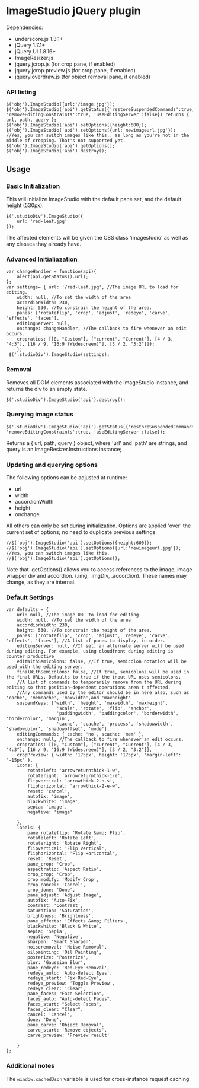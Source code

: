 # ImageStudio jQuery plugin

Dependencies: 

* underscore.js 1.3.1+
* jQuery 1.7.1+ 
* jQuery UI 1.8.16+
* ImageResizer.js
* jquery.jcrop.js (for crop pane, if enabled)
* jquery.jcrop.preview.js (for crop pane, if enabled)
* jquery.overdraw.js (for object removal pane, if enabled)


### API listing
	
	$('obj').ImageStudio({url:'/image.jpg'}); 
    $('obj').ImageStudio('api').getStatus({'restoreSuspendedCommands':true, 'removeEditingConstraints':true, 'useEditingServer':false}) returns { url, path, query };
    $('obj').ImageStudio('api').setOptions({height:600});
    $('obj').ImageStudio('api').setOptions({url:'newimageurl.jpg'}); //Yes, you can switch images like this.. as long as you're not in the middle of cropping. That's not supported yet.
    $('obj').ImageStudio('api').getOptions();
    $('obj').ImageStudio('api').destroy();

## Usage

### Basic Initialization

This will initialize ImageStudio with the default pane set, and the default height (530px).

	$('.studioDiv').ImageStudio({
		url: 'red-leaf.jpg'
	});

The affected elements will be given the CSS class 'imagestudio' as well as any classes thay already have.

### Advanced Initialiazation

	var changeHandler = function(api){
		alert(api.getStatus().url);
	};
	var settings= { url: '/red-leaf.jpg', //The image URL to load for editing. 
        width: null, //To set the width of the area
        accordionWidth: 230,
        height: 530, //To constrain the height of the area.
        panes: ['rotateflip', 'crop', 'adjust', 'redeye', 'carve', 'effects', 'faces'], 
        editingServer: null, 
        onchange: changeHandler, //The callback to fire whenever an edit occurs.
        cropratios: [[0, "Custom"], ["current", "Current"], [4 / 3, "4:3"], [16 / 9, "16:9 (Widescreen)"], [3 / 2, "3:2"]]};
        };
     $('.studioDiv').ImageStudio(settings);


### Removal

Removes all DOM elements associated with the ImageStudio instance, and returns the div to an empty state.

	$('.studioDiv').ImageStudio('api').destroy();

### Querying image status

	$('.studioDiv').ImageStudio('api').getStatus({'restoreSuspendedCommands':true, 'removeEditingConstraints':true, 'useEditingServer':false});

Returns a { url, path, query } object, where 'url' and 'path' are strings, and query is an ImageResizer.Instructions instance;

### Updating and querying options

The following options can be adjusted at runtime:

* url
* width
* accordionWidth
* height
* onchange

All others can only be set during initialization. Options are applied 'over' the current set of options; no need to duplicate previous settings.


    //$('obj').ImageStudio('api').setOptions({height:600});
    //$('obj').ImageStudio('api').setOptions({url:'newimageurl.jpg'}); //Yes, you can switch images like this.
    //$('obj').ImageStudio('api').getOptions();

Note that .getOptions() allows you to access references to the image, image wrapper div and accordion. (.img, .imgDiv, .accordion). These names may change, as they are internal. 

### Default Settings

	var defaults = {
        url: null, //The image URL to load for editing. 
        width: null, //To set the width of the area
        accordionWidth: 230,
        height: 530, //To constrain the height of the area.
        panes: ['rotateflip', 'crop', 'adjust', 'redeye', 'carve', 'effects', 'faces'], //A list of panes to display, in order. 
        editingServer: null, //If set, an alternate server will be used during editing. For example, using cloudfront during editing is counter productive
        editWithSemicolons: false, //If true, semicolon notation will be used with the editing server. 
        finalWithSemicolons: false, //If true, semicolons will be used in the final URLs. Defaults to true if the input URL uses semicolons.
        //A list of commands to temporarily remove from the URL during editing so that position-dependent operations aren't affected.
        //Any commands used by the editor should be in here also, such as 'cache', 'memcache', 'maxwidth',and 'maxheight'
        suspendKeys: ['width', 'height', 'maxwidth', 'maxheight',
                       'scale', 'rotate', 'flip', 'anchor',
                       'paddingwidth', 'paddingcolor', 'borderwidth', 'bordercolor', 'margin',
                       'cache', 'scache', 'process', 'shadowwidth', 'shadowcolor', 'shadowoffset', 'mode'],
        editingCommands: { cache: 'no', scache: 'mem' },
        onchange: null, //The callback to fire whenever an edit occurs.
        cropratios: [[0, "Custom"], ["current", "Current"], [4 / 3, "4:3"], [16 / 9, "16:9 (Widescreen)"], [3 / 2, "3:2"]],
        cropPreview: { width: '175px', height: '175px', 'margin-left': '-15px' },
        icons: {
            rotateleft: 'arrowreturnthick-1-w',
            rotateright: 'arrowreturnthick-1-e',
            flipvertical: 'arrowthick-2-n-s',
            fliphorizontal: 'arrowthick-2-e-w',
            reset: 'cancel',
            autofix: 'image',
            blackwhite: 'image',
            sepia: 'image',
            negative: 'image'

        },
        labels: {
            pane_rotateflip: 'Rotate &amp; Flip',
            rotateleft: 'Rotate Left',
            rotateright: 'Rotate Right',
            flipvertical: 'Flip Vertical',
            fliphorizontal: 'Flip Horizontal',
            reset: 'Reset',
            pane_crop: 'Crop',
            aspectratio: 'Aspect Ratio',
            crop_crop: 'Crop',
            crop_modify: 'Modify Crop',
            crop_cancel: 'Cancel',
            crop_done: 'Done',
            pane_adjust: 'Adjust Image',
            autofix: 'Auto-Fix',
            contrast: 'Contrast',
            saturation: 'Saturation',
            brightness: 'Brightness',
            pane_effects: 'Effects &amp; Filters',
            blackwhite: 'Black & White',
            sepia: 'Sepia',
            negative: 'Negative',
            sharpen: 'Smart Sharpen',
            noiseremoval: 'Noise Removal',
            oilpainting: 'Oil Painting',
            posterize: 'Posterize',
            blur: 'Gaussian Blur',
            pane_redeye: 'Red-Eye Removal',
            redeye_auto: 'Auto-detect Eyes',
            redeye_start: 'Fix Red-Eye',
            redeye_preview: 'Toggle Preview',
            redeye_clear: 'Clear',
            pane_faces: "Face Selection",
            faces_auto: "Auto-detect Faces",
            faces_start: "Select Faces",
            faces_clear: "Clear",
            cancel: 'Cancel',
            done: 'Done',
            pane_carve: 'Object Removal',
            carve_start: 'Remove objects',
            carve_preview: 'Preview result'

        }
    };

### Additional notes

The `window.cachedJson` variable is used for cross-instance request caching.

